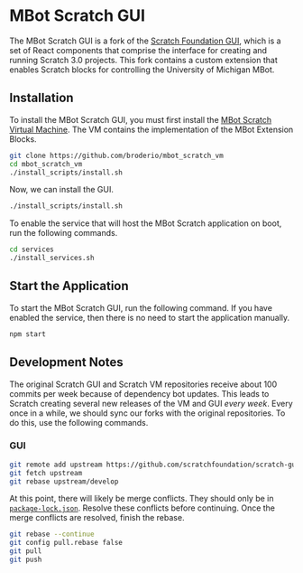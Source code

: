 # MBot Scratch GUI
The MBot Scratch GUI is a fork of the [Scratch Foundation GUI](https://github.com/scratchfoundation/scratch-gui/), which is a set of React components that comprise the interface for creating and running Scratch 3.0 projects. This fork contains a custom extension that enables Scratch blocks for controlling the University of Michigan MBot.

## Installation
To install the MBot Scratch GUI, you must first install the [MBot Scratch Virtual Machine](https://github.com/broderio/mbot_scratch_vm). The VM contains the implementation of the MBot Extension Blocks.
```bash
git clone https://github.com/broderio/mbot_scratch_vm
cd mbot_scratch_vm
./install_scripts/install.sh
```

Now, we can install the GUI.
```bash
./install_scripts/install.sh
```
To enable the service that will host the MBot Scratch application on boot, run the following commands.
```bash
cd services
./install_services.sh
```

## Start the Application
To start the MBot Scratch GUI, run the following command. If you have enabled the service, then there is no need to start the application manually.
```bash
npm start
```

## Development Notes
The original Scratch GUI and Scratch VM repositories receive about 100 commits per week because of dependency bot updates. This leads to Scratch creating several new releases of the VM and GUI *every week*. Every once in a while, we should sync our forks with the original repositories. To do this, use the following commands.

### GUI
```bash
git remote add upstream https://github.com/scratchfoundation/scratch-gui.git
git fetch upstream
git rebase upstream/develop
```
At this point, there will likely be merge conflicts. They should only be in [`package-lock.json`](https://github.com/broderio/mbot_scratch_gui/blob/develop/package-lock.json). Resolve these conflicts before continuing. Once the merge conflicts are resolved, finish the rebase.
```bash
git rebase --continue
git config pull.rebase false
git pull
git push
```
